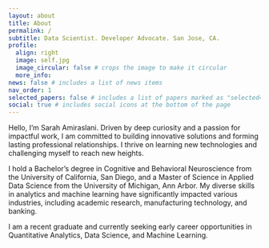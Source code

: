 ```yaml
---
layout: about
title: About
permalink: /
subtitle: Data Scientist. Developer Advocate. San Jose, CA.
profile:
  align: right
  image: self.jpg
  image_circular: false # crops the image to make it circular
  more_info:
news: false # includes a list of news items
nav_order: 1
selected_papers: false # includes a list of papers marked as "selected={true}"
social: true # includes social icons at the bottom of the page
---
```


Hello, I’m Sarah Amiraslani. Driven by deep curiosity and a passion for impactful work, I am committed to building innovative solutions and forming lasting professional relationships. I thrive on learning new technologies and challenging myself to reach new heights.

I hold a Bachelor’s degree in Cognitive and Behavioral Neuroscience from the University of California, San Diego, and a Master of Science in Applied Data Science from the University of Michigan, Ann Arbor. My diverse skills in analytics and machine learning have significantly impacted various industries, including academic research, manufacturing technology, and banking.

I am a recent graduate and currently seeking early career opportunities in Quantitative Analytics, Data Science, and Machine Learning.
